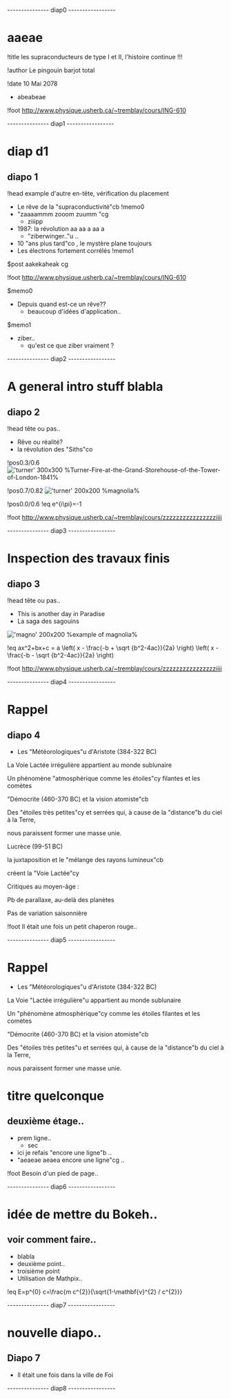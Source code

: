 
 --------------- diap0 ----------------- 

 
# aaeae

!title les supraconducteurs de type I et II, l'histoire continue !!!

!author Le pingouin barjot total

!date 10 Mai 2078

* abeabeae


!foot http://www.physique.usherb.ca/~tremblay/cours/ING-610


 --------------- diap1 ----------------- 

 # diap d1

## diapo 1

!head example d'autre en-tête, vérification du placement

* Le rêve de la "supraconductivité"cb !memo0
* "zaaaammm zooom zuumm "cg 
    * ziiipp
* 1987: la révolution aa  aa a aa a
    * "ziberwinger.."u ..
* 10 "ans plus tard"co , le mystère plane toujours 
* Les électrons fortement corrélés !memo1

$post aakekaheak cg


!foot http://www.physique.usherb.ca/~tremblay/cours/ING-610

$memo0

* Depuis quand est-ce un rêve??
    * beaucoup d'idées d'application..

$memo1

* ziber..
    * qu'est ce que ziber vraiment ?


 --------------- diap2 ----------------- 

 
# A general intro stuff blabla

## diapo 2

!head tête ou pas..

* Rêve ou réalité?
* la révolution des "Siths"co 

!pos0.3/0.6
!['turner' 300x300 %Turner-Fire-at-the-Grand-Storehouse-of-the-Tower-of-London-1841%](Turner-Fire-at-the-Grand-Storehouse-of-the-Tower-of-London-1841.jpg)

!pos0.7/0.82
!['turner' 200x200 %magnolia%](magnolia.jpg)

!pos0.0/0.6
!eq e^{i\pi}=-1



!foot http://www.physique.usherb.ca/~tremblay/cours/zzzzzzzzzzzzzzzziiii


 --------------- diap3 ----------------- 

 
# Inspection des travaux finis

## diapo 3

!head tête ou pas..

* This is another day in Paradise
* La saga des sagouins 

!['magno' 200x200 %example of magnolia%](magnolia.jpg)

!eq ax^2+bx+c =
a
\left( x - \frac{-b + \sqrt {b^2-4ac}}{2a} \right)
\left( x - \frac{-b - \sqrt {b^2-4ac}}{2a} \right)



!foot http://www.physique.usherb.ca/~tremblay/cours/zzzzzzzzzzzzzzzziiii


 --------------- diap4 ----------------- 

 # Rappel

## diapo 4

* Les "Météorologiques"u d'Aristote (384-322 BC)

La Voie Lactée irrégulière appartient au monde sublunaire

Un phénomène "atmosphérique comme les étoiles"cy filantes et les comètes

"Démocrite (460-370 BC) et la vision atomiste"cb

Des "étoiles très petites"cy et serrées qui, à cause de la "distance"b du ciel à la Terre,

nous paraissent former une masse unie.


Lucrèce (99-51 BC)

la juxtaposition et le "mélange des rayons lumineux"cb  

créent la "Voie Lactée"cy 

Critiques au moyen-âge :

Pb de parallaxe, au-delà des planètes

Pas de variation saisonnière



!foot Il était une fois un petit chaperon rouge.. 


 --------------- diap5 ----------------- 

 # Rappel

* Les "Météorologiques"u d'Aristote (384-322 BC)

La Voie "Lactée irrégulière"u appartient au monde sublunaire

Un "phénomène atmosphérique"cy comme les étoiles filantes et les comètes

"Démocrite (460-370 BC) et la vision atomiste"cb

Des "étoiles très petites"u et serrées qui, à cause de la "distance"b du ciel à la Terre,

nous paraissent former une masse unie.

# titre quelconque

## deuxième étage..

* prem ligne..
	* sec
* ici je refais "encore une ligne"b .. 
* "aeaeae aeaea  encore une ligne"cg ..  

!foot Besoin d'un pied de page.. 


 --------------- diap6 ----------------- 

  # idée de mettre du Bokeh..

 ## voir comment faire..

* blabla
* deuxième point.. 
* troisième point
* Utilisation de Mathpix.. 

!eq E=p^{0} c=\frac{m c^{2}}{\sqrt{1-\mathbf{v}^{2} / c^{2}}}




 --------------- diap7 ----------------- 

  # nouvelle diapo..

 ## Diapo 7

 * Il était une fois dans la ville de Foi


 --------------- diap8 ----------------- 

  
